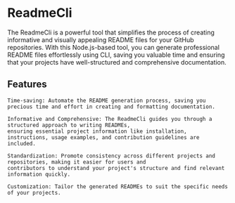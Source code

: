 # ReadmeCli
The ReadmeCli is a powerful tool that simplifies the process of creating informative and visually appealing README files for your GitHub repositories. With this Node.js-based tool, you can generate professional README files effortlessly using CLI, saving you valuable time and ensuring that your projects have well-structured and comprehensive documentation.

## Features

    Time-saving: Automate the README generation process, saving you precious time and effort in creating and formatting documentation.

    Informative and Comprehensive: The ReadmeCli guides you through a structured approach to writing READMEs,
    ensuring essential project information like installation, instructions, usage examples, and contribution guidelines are included.

    Standardization: Promote consistency across different projects and repositories, making it easier for users and
    contributors to understand your project's structure and find relevant information quickly.

    Customization: Tailor the generated READMEs to suit the specific needs of your projects.
